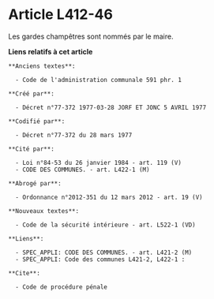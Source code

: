 # Article L412-46

Les gardes champêtres sont nommés par le maire.

**Liens relatifs à cet article**

	**Anciens textes**:

	  - Code de l'administration communale 591 phr. 1

	**Créé par**:

	  - Décret n°77-372 1977-03-28 JORF ET JONC 5 AVRIL 1977

	**Codifié par**:

	  - Décret n°77-372 du 28 mars 1977

	**Cité par**:

	  - Loi n°84-53 du 26 janvier 1984 - art. 119 (V)
	  - CODE DES COMMUNES. - art. L422-1 (M)

	**Abrogé par**:

	  - Ordonnance n°2012-351 du 12 mars 2012 - art. 19 (V)

	**Nouveaux textes**:

	  - Code de la sécurité intérieure - art. L522-1 (VD)

	**Liens**:

	  - SPEC_APPLI: CODE DES COMMUNES. - art. L421-2 (M)
	  - SPEC_APPLI: Code des communes L421-2, L422-1 :

	**Cite**:

	  - Code de procédure pénale
